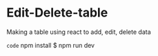 # Edit-Delete-table
Making a table using react to add, edit, delete data

`code` npm install
$ npm run dev
